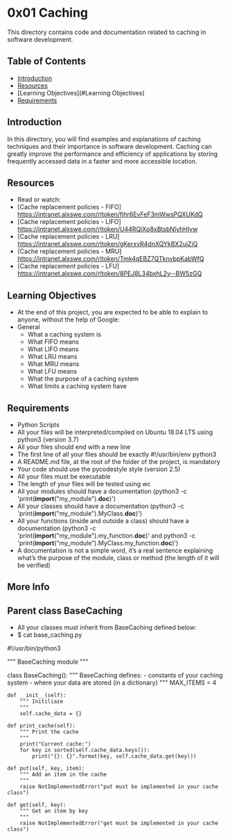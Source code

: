 # 0x01 Caching

This directory contains code and documentation related to caching in software development.

## Table of Contents

- [Introduction](#introduction)
- [Resources](#Resources)
- [Learning Objectives](#Learning Objectives)
- [Requirements](#Requirements)


## Introduction

In this directory, you will find examples and explanations of caching techniques and their importance in software development. Caching can greatly improve the performance and efficiency of applications by storing frequently accessed data in a faster and more accessible location.

## Resources
- Read or watch:
- [Cache replacement policies - FIFO] https://intranet.alxswe.com/rltoken/fjhr6EvFeF3mWwsPQXUKdQ
- [Cache replacement policies - LIFO] https://intranet.alxswe.com/rltoken/U44RQjXp8xBtsbNIyhHIyw
- [Cache replacement policies - LRU] https://intranet.alxswe.com/rltoken/gKerxvR4dnXQYkBX2ujZiQ
- [Cache replacement policies - MRU] https://intranet.alxswe.com/rltoken/Tmk4qEBZ7QTknvbpKabWfQ
- [Cache replacement policies - LFU] https://intranet.alxswe.com/rltoken/8PEJ8L34bxhL2y--BW5zGQ


## Learning Objectives

- At the end of this project, you are expected to be able to explain to anyone, without the help of Google:
- General
    - What a caching system is
    - What FIFO means
    - What LIFO means
    - What LRU means
    - What MRU means
    - What LFU means
    - What the purpose of a caching system
    - What limits a caching system have

## Requirements

- Python Scripts
- All your files will be interpreted/compiled on Ubuntu 18.04 LTS using python3 (version 3.7)
- All your files should end with a new line
- The first line of all your files should be exactly #!/usr/bin/env python3
- A README.md file, at the root of the folder of the project, is mandatory
- Your code should use the pycodestyle style (version 2.5)
- All your files must be executable
- The length of your files will be tested using wc
- All your modules should have a documentation (python3 -c 'print(__import__("my_module").__doc__)')
- All your classes should have a documentation (python3 -c 'print(__import__("my_module").MyClass.__doc__)')
- All your functions (inside and outside a class) should have a documentation (python3 -c 'print(__import__("my_module").my_function.__doc__)' and python3 -c 'print(__import__("my_module").MyClass.my_function.__doc__)')
- A documentation is not a simple word, it’s a real sentence explaining what’s the purpose of the module, class or method (the length of it will be verified)

## More Info
## Parent class BaseCaching
- All your classes must inherit from BaseCaching defined below:
- $ cat base_caching.py

#!/usr/bin/python3


""" BaseCaching module
"""

class BaseCaching():
    """ BaseCaching defines:
      - constants of your caching system
      - where your data are stored (in a dictionary)
    """
    MAX_ITEMS = 4

    def __init__(self):
        """ Initiliaze
        """
        self.cache_data = {}

    def print_cache(self):
        """ Print the cache
        """
        print("Current cache:")
        for key in sorted(self.cache_data.keys()):
            print("{}: {}".format(key, self.cache_data.get(key)))

    def put(self, key, item):
        """ Add an item in the cache
        """
        raise NotImplementedError("put must be implemented in your cache class")

    def get(self, key):
        """ Get an item by key
        """
        raise NotImplementedError("get must be implemented in your cache class")